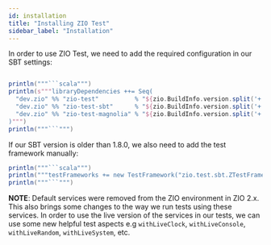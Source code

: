```yaml
---
id: installation
title: "Installing ZIO Test"
sidebar_label: "Installation"
---
```


In order to use ZIO Test, we need to add the required configuration in our SBT settings:

```scala mdoc:passthrough

println("""```scala""")
println(s"""libraryDependencies ++= Seq(
  "dev.zio" %% "zio-test"          % "${zio.BuildInfo.version.split('+').head}" % Test,
  "dev.zio" %% "zio-test-sbt"      % "${zio.BuildInfo.version.split('+').head}" % Test,
  "dev.zio" %% "zio-test-magnolia" % "${zio.BuildInfo.version.split('+').head}" % Test
)""")
println("""```""")
```


If our SBT version is older than 1.8.0, we also need to add the test framework manually:
```scala mdoc:passthrough
println("""```scala""")
println("""testFrameworks += new TestFramework("zio.test.sbt.ZTestFramework")""")
println("""```""")
```

**NOTE**: Default services were removed from the ZIO environment in ZIO 2.x. This also brings some changes to the way we run tests using these services. In order to use the live version of the services in our tests, we can use some new helpful test aspects e.g `withLiveClock`, `withLiveConsole`, `withLiveRandom`, `withLiveSystem`, etc.